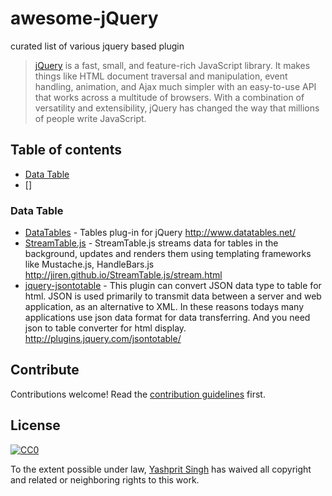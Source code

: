 # awesome-jQuery
curated list of various jquery based plugin
> [jQuery](http://jquery.com/) is a fast, small, and feature-rich JavaScript library. It makes things like HTML document traversal and manipulation, event handling, animation, and Ajax much simpler with an easy-to-use API that works across a multitude of browsers. With a combination of versatility and extensibility, jQuery has changed the way that millions of people write JavaScript.

## Table of contents

- [Data Table](#data-table)
- []

### Data Table
- [DataTables](https://github.com/DataTables/DataTables) - Tables plug-in for jQuery http://www.datatables.net/
- [StreamTable.js](https://github.com/jiren/StreamTable.js) - StreamTable.js streams data for tables in the background, updates and renders them using templating frameworks like Mustache.js, HandleBars.js http://jiren.github.io/StreamTable.js/stream.html
- [jquery-jsontotable](https://github.com/jongha/jquery-jsontotable) - This plugin can convert JSON data type to table for html. JSON is used primarily to transmit data between a server and web application, as an alternative to XML. In these reasons todays many applications use json data format for data transferring. And you need json to table converter for html display. http://plugins.jquery.com/jsontotable/

## Contribute

Contributions welcome! Read the [contribution guidelines](contributing.md) first.


## License

[![CC0](http://i.creativecommons.org/p/zero/1.0/88x31.png)](http://creativecommons.org/publicdomain/zero/1.0/)

To the extent possible under law, [Yashprit Singh](http://yashprit.com) has waived all copyright and related or neighboring rights to this work.
